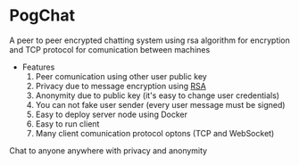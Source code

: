 # PogChat

A peer to peer encrypted chatting system using rsa algorithm for encryption and TCP protocol for comunication between machines 
- Features
  1. Peer comunication using other user public key
  2. Privacy due to message encryption using [RSA](https://www.rfc-editor.org/rfc/rfc8017)
  3. Anonymity due to public key (it's easy to change user credentials)
  4. You can not fake user sender (every user message must be signed) 
  5. Easy to deploy server node using Docker
  6. Easy to run client
  7. Many client comunication protocol optons (TCP and WebSocket)

Chat to anyone anywhere with privacy and anonymity
  
